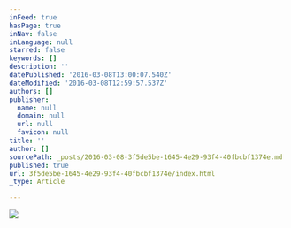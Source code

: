 ```yaml
---
inFeed: true
hasPage: true
inNav: false
inLanguage: null
starred: false
keywords: []
description: ''
datePublished: '2016-03-08T13:00:07.540Z'
dateModified: '2016-03-08T12:59:57.537Z'
authors: []
publisher:
  name: null
  domain: null
  url: null
  favicon: null
title: ''
author: []
sourcePath: _posts/2016-03-08-3f5de5be-1645-4e29-93f4-40fbcbf1374e.md
published: true
url: 3f5de5be-1645-4e29-93f4-40fbcbf1374e/index.html
_type: Article

---
```

![](https://the-grid-user-content.s3-us-west-2.amazonaws.com/2cfb8a33-6584-40cd-8764-e0bebe18b0ec.jpg)